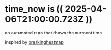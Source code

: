 # time_now is (( 2025-04-06T21:00:00.723Z ))

an automated repo that shows the currnent time

inspired by [breakingheatmap](https://github.com/breakingheatmap/breakingheatmap)